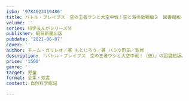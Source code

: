```yaml
---
isbn: '9784023319486'
title: バトル・ブレイブス　空の王者ワシと大空中戦！空と海の動物編２　図書館版
volume: ''
series: 科学まんがシリーズ⑩
publisher: 朝日新聞出版
pubdate: '2021-06-07'
cover: ''
author: チーム・ガリレオ／著 もとじろう／著 パンク町田／監修
description: 『バトル・ブレイブス　空の王者ワシと大空中戦！（仮）』の図書館版。
price: '1500'
genre: ''
target: 児童
format: 全集・双書
content: 自然科学総記

---
```


